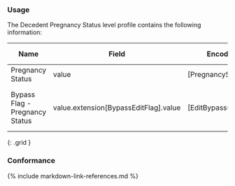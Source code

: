 ### Usage

The Decedent Pregnancy Status level profile contains the following information:


| **Name** |  **Field**   |  **Encoding**  |  **IJE Field Name(s)**  |
| ---------------| ------------------------ | ------------- | ------------------- |
| Pregnancy Status   | value  | [PregnancyStatusVS]  | PREG  |
| Bypass Flag - Pregnancy Status   | value.extension[BypassEditFlag].value  | [EditBypass012VS]  | PREG_BYPASS -- if extension not specified, blank |
{: .grid }


### Conformance

{% include markdown-link-references.md %}
